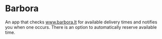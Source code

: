 # Barbora

An app that checks www.barbora.lt for available delivery times and notifies you when one occurs. There is an option to automatically reserve available time.
